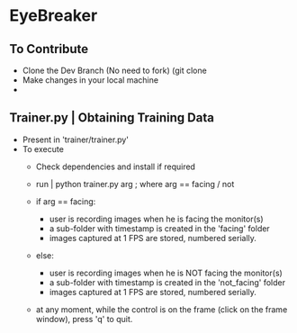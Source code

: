 # EyeBreaker

## To Contribute
- Clone the Dev Branch (No need to fork) (git clone
- Make changes in your local machine
- 
## Trainer.py | Obtaining Training Data
- Present in 'trainer/trainer.py'
- To execute
    - Check dependencies and install if required
    - run | python trainer.py arg ; where arg == facing / not
    - if arg == facing:
        - user is recording images when he is facing the monitor(s)
        - a sub-folder with timestamp is created in the 'facing' folder
        - images captured at 1 FPS are stored, numbered serially.
    - else:
        - user is recording images when he is NOT facing the monitor(s)
        - a sub-folder with timestamp is created in the 'not_facing' folder
        - images captured at 1 FPS are stored, numbered serially.

    - at any moment, while the control is on the frame (click on the frame window), press 'q' to quit.

